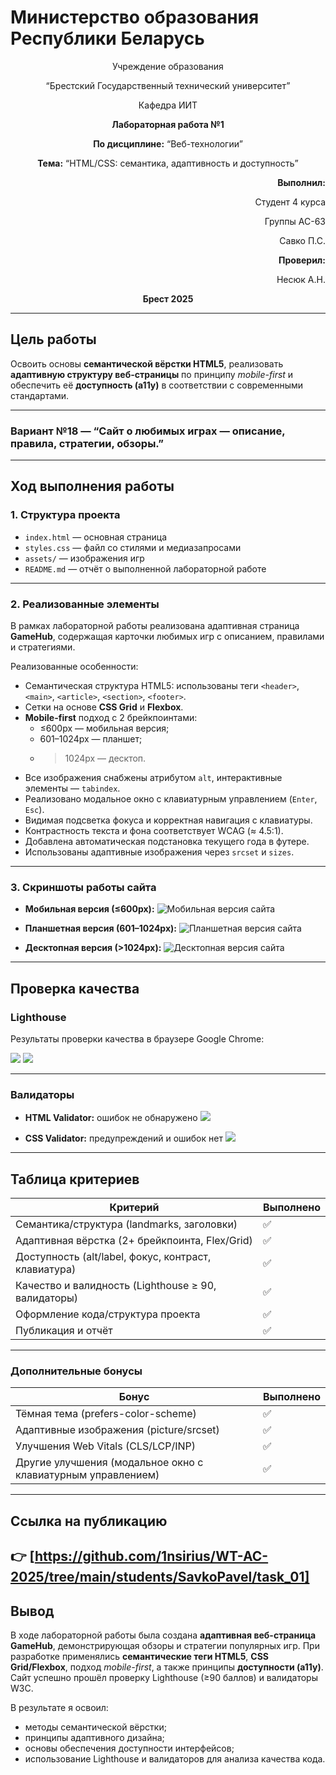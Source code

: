 # Министерство образования Республики Беларусь

<p align="center">Учреждение образования</p>
<p align="center">“Брестский Государственный технический университет”</p>
<p align="center">Кафедра ИИТ</p>

<p align="center"><strong>Лабораторная работа №1</strong></p>
<p align="center"><strong>По дисциплине:</strong> “Веб-технологии”</p>
<p align="center"><strong>Тема:</strong> “HTML/CSS: семантика, адаптивность и доступность”</p>

<p align="right"><strong>Выполнил:</strong></p>
<p align="right">Студент 4 курса</p>
<p align="right">Группы АС-63</p>
<p align="right">Савко П.С.</p>
<p align="right"><strong>Проверил:</strong></p>
<p align="right">Несюк А.Н.</p>

<p align="center"><strong>Брест 2025</strong></p>

---

## Цель работы

Освоить основы **семантической вёрстки HTML5**, реализовать **адаптивную структуру веб-страницы** по принципу *mobile-first* и обеспечить её **доступность (a11y)** в соответствии с современными стандартами.

---

### Вариант №18 — “Сайт о любимых играх — описание, правила, стратегии, обзоры.”

---

## Ход выполнения работы

### 1. Структура проекта

- `index.html` — основная страница
- `styles.css` — файл со стилями и медиазапросами
- `assets/` — изображения игр
- `README.md` — отчёт о выполненной лабораторной работе

---

### 2. Реализованные элементы

В рамках лабораторной работы реализована адаптивная страница **GameHub**, содержащая карточки любимых игр с описанием, правилами и стратегиями.

Реализованные особенности:
- Семантическая структура HTML5: использованы теги `<header>`, `<main>`, `<article>`, `<section>`, `<footer>`.
- Сетки на основе **CSS Grid** и **Flexbox**.
- **Mobile-first** подход с 2 брейкпоинтами:
  - ≤600px — мобильная версия;
  - 601–1024px — планшет;
  - >1024px — десктоп.
- Все изображения снабжены атрибутом `alt`, интерактивные элементы — `tabindex`.
- Реализовано модальное окно с клавиатурным управлением (`Enter`, `Esc`).
- Видимая подсветка фокуса и корректная навигация с клавиатуры.
- Контрастность текста и фона соответствует WCAG (≈ 4.5:1).
- Добавлена автоматическая подстановка текущего года в футере.
- Использованы адаптивные изображения через `srcset` и `sizes`.

---

### 3. Скриншоты работы сайта

- **Мобильная версия (≤600px):**
![Мобильная версия сайта](img/mobile.jpg)

- **Планшетная версия (601–1024px):**
![Планшетная версия сайта](img/tablet.jpg)

- **Десктопная версия (>1024px):**
![Десктопная версия сайта](img/desktop.jpg)

---

## Проверка качества

### Lighthouse

Результаты проверки качества в браузере Google Chrome:

![](img/lighthouse_accessibility.jpg)
![](img/lighthouse_best_practices.jpg)

---

### Валидаторы

- **HTML Validator:** ошибок не обнаружено 
![](img/html_validator.jpg)

- **CSS Validator:** предупреждений и ошибок нет
![](img/css_validator.jpg)

---

## Таблица критериев

| Критерий                                             | Выполнено |
|------------------------------------------------------|-----------|
| Семантика/структура (landmarks, заголовки)           | ✅       |
| Адаптивная вёрстка (2+ брейкпоинта, Flex/Grid)       | ✅       |
| Доступность (alt/label, фокус, контраст, клавиатура) | ✅       |
| Качество и валидность (Lighthouse ≥ 90, валидаторы)  | ✅       |
| Оформление кода/структура проекта                    | ✅       |
| Публикация и отчёт                                   | ✅       |

---

### Дополнительные бонусы

| Бонус                                                       | Выполнено |
|-------------------------------------------------------------|-----------|
| Тёмная тема (prefers-color-scheme)                          | ✅        |
| Адаптивные изображения (picture/srcset)                     | ✅        |
| Улучшения Web Vitals (CLS/LCP/INP)                          | ✅        |
| Другие улучшения (модальное окно с клавиатурным управлением)| ✅        |

---

## Ссылка на публикацию

👉 [https://github.com/1nsirius/WT-AC-2025/tree/main/students/SavkoPavel/task_01]
---

## Вывод

В ходе лабораторной работы была создана **адаптивная веб-страница GameHub**, демонстрирующая обзоры и стратегии популярных игр. 
При разработке применялись **семантические теги HTML5**, **CSS Grid/Flexbox**, подход *mobile-first*, а также принципы **доступности (a11y)**.  
Сайт успешно прошёл проверку Lighthouse (≥90 баллов) и валидаторы W3C.

В результате я освоил:
- методы семантической вёрстки;
- принципы адаптивного дизайна;
- основы обеспечения доступности интерфейсов;
- использование Lighthouse и валидаторов для анализа качества кода.